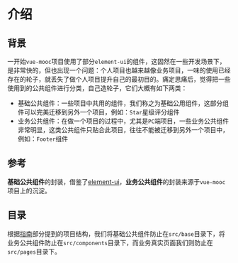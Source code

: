 # 介绍

## 背景
一开始`vue-mooc`项目使用了部分`element-ui`的组件，这固然在一些开发场景下，是非常快的，但也出现一个问题：个人项目也越来越像业务项目，一味的使用已经存在的轮子，就丢失了做个人项目提升自己的最初目的。痛定思痛后，觉得把一些使用到的公共组件进行分类，自己造轮子，它们大概有如下两类：
* 基础公共组件：一些项目中共用的组件，我们称之为基础公用组件，这部分组件可以完美迁移到另外一个项目，例如：`Star`星级评分组件
* 业务公共组件：在做一个项目的过程中，尤其是`PC`端项目，一些业务公共组件非常明显，这类公共组件只贴合此项目，往往不能被迁移到另外一个项目中，例如：`Footer`组件
## 参考
**基础公共组件**的封装，借鉴了[element-ui](https://element.eleme.cn/#/zh-CN)，**业务公共组件**的封装来源于`vue-mooc`项目上的沉淀。
## 目录
根据[指南](/guide/start)部分提到的项目结构，我们将基础公共组件防止在`src/base`目录下，将业务公共组件防止在`src/components`目录下，而业务真实页面我们则防止在`src/pages`目录下。